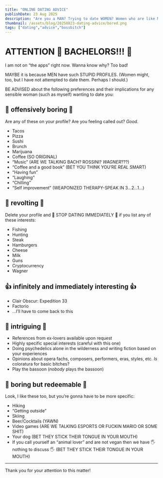 ```yaml
---
title: "ONLINE DATING ADVICE"
publishDate: 23 Aug 2025
description: "Are you a MAN? Trying to date WOMEN? Women who are like ME? Read this premium advice or give up 👍"
thumbnail: /assets/blog/20250823-dating-advice/bored.png
tags: ["dating","advice","bossbitch"]
---
```


# ATTENTION 🫵 BACHELORS!!! 🫵

I am not on “the apps” right now. Wanna know why? Too bad!

MAYBE it is because MEN have such STUPID PROFILES. (Women might, too, but I have not attempted to date them. Perhaps I should.)

BE ADVISED about the following preferences and their implications for any sensible woman (such as myself) wanting to date you:

## 🚨 offensively boring 🚨

Are any of these on your profile? Are you feeling called out? *Good*.

- Tacos
- Pizza
- Sushi
- Brunch
- Marijuana
- Coffee (SO ORIGINAL)
- “Music” (ARE WE TALKING BACH? ROSSINI? *WAGNER*???)
- “Coffee and a good book” (BET YOU THINK YOU’RE *REAL* SMART)
- “Having fun”
- “Laughing”
- “Chilling”
- “Self improvement” (WEAPONIZED THERAPY-SPEAK IN 3…2…1…)

## 🤮 revolting 🤮

Delete your profile and 🛑 STOP DATING IMMEDIATELY 🛑 if you list any of these interests:

- Fishing
- Hunting
- Steak
- Hamburgers
- Cheese
- Milk
- Guns
- Cryptocurrency
- Wagner

## 👍 infinitely and immediately interesting 👍

- Clair Obscur: Expedition 33
- Factorio
- …I’ll have to come back to this

## 🤔 intriguing 🤔

- References from ex-lovers available upon request
- Highly specific special interests (careful with this one)
- Doing psychedelics alone in the wilderness and writing fiction based on your experiences
- Opinions about opera fachs, composers, performers, eras, styles, etc. *Is* coloratura for basic bitches?
- Play the bassoon (_nobody_ plays the bassoon)

## 🤷 boring but redeemable 🤷

Look, I like these too, but you’re gonna have to be more specific:

- Hiking
- “Getting outside”
- Skiing
- Beer/Cocktails (YAWN)
- Video games (ARE WE TALKING ESPORTS OR FUCKIN MARIO OR SOME SHIT)
- Your dog (BET THEY STICK THEIR TONGUE IN YOUR MOUTH)
- If you call yourself an “animal lover” and are not vegan then we have 🖐️ nothing to discuss 🖐️ (BET THEY STICK THEIR TONGUE IN YOUR MOUTH)

---

Thank you for your attention to this matter!
